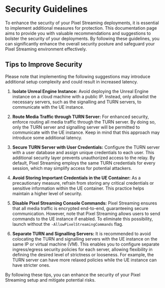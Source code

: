 # Security Guidelines

To enhance the security of your Pixel Streaming deployments, it is essential to implement additional measures for protection. This documentation page aims to provide you with valuable recommendations and suggestions to bolster the security of your deployments. By following these guidelines, you can significantly enhance the overall security posture and safeguard your Pixel Streaming environment effectively.

## Tips to Improve Security
Please note that implementing the following suggestions may introduce additional setup complexity and could result in increased latency.

1. **Isolate Unreal Engine Instance:** Avoid deploying the Unreal Engine instance on a cloud machine with a public IP. Instead, only allowlist the necessary servers, such as the signalling and TURN servers, to communicate with the UE instance.

2. **Route Media Traffic through TURN Server:** For enhanced security, enforce routing all media traffic through the TURN server. By doing so, only the TURN server and signalling server will be permitted to communicate with the UE instance. Keep in mind that this approach may introduce some additional latency.

3. **Secure TURN Server with User Credentials:** Configure the TURN server with a user database and assign unique credentials to each user. This additional security layer prevents unauthorized access to the relay. By default, Pixel Streaming employs the same TURN credentials for every session, which may simplify access for potential attackers.

4. **Avoid Storing Important Credentials in the UE Container:** As a precautionary measure, refrain from storing any critical credentials or sensitive information within the UE container. This practice helps maintain a higher level of security.

5. **Disable Pixel Streaming Console Commands:** Pixel Streaming ensures that all media traffic is encrypted end-to-end, guaranteeing secure communication. However, note that Pixel Streaming allows users to send commands to the UE instance if enabled. To eliminate this possibility, launch without the `-AllowPixelStreamingCommands` flag.

6. **Separate TURN and Signalling Servers:** It is recommended to avoid colocating the TURN and signalling servers with the UE instance on the same IP or virtual machine (VM). This enables you to configure separate ingress/egress security policies for each server, allowing flexibility in defining the desired level of strictness or looseness. For example, the TURN server can have more relaxed policies while the UE instance can have stricter ones.

By following these tips, you can enhance the security of your Pixel Streaming setup and mitigate potential risks.